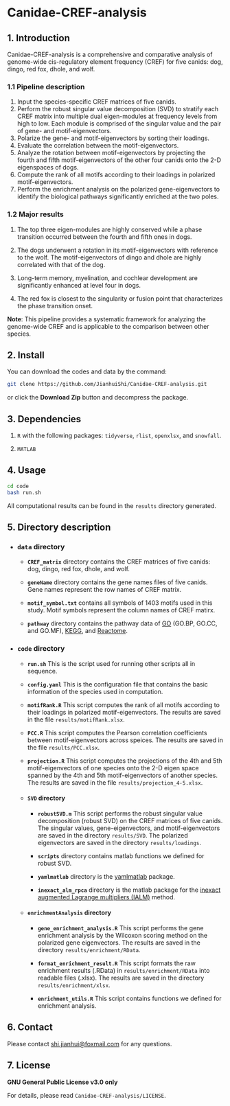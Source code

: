 # Canidae-CREF-analysis

## 1. Introduction

Canidae-CREF-analysis is a comprehensive and comparative analysis of genome-wide cis-regulatory element frequency (CREF) for five canids: dog, dingo, red fox, dhole, and wolf.

### 1.1 Pipeline description

1. Input the species-specific CREF matrices of five canids.
2. Perform the robust singular value decomposition (SVD) to stratify each CREF matrix into multiple dual eigen-modules at frequency levels from high to low. Each module is comprised of the singular value and the pair of gene- and motif-eigenvectors.
3. Polarize the gene- and motif-eigenvectors by sorting their loadings.
4. Evaluate the correlation between the motif-eigenvectors.
5. Analyze the rotation between motif-eigenvectors by projecting the fourth and fifth motif-eigenvectors of the other four canids onto the 2-D eigenspaces of dogs.
6. Compute the rank of all motifs according to their loadings in polarized motif-eigenvectors.
7. Perform the enrichment analysis on the polarized gene-eigenvectors to identify the biological pathways significantly enriched at the two poles.

### 1.2 Major results

1. The top three eigen-modules are highly conserved while a phase transition occurred between the fourth and fifth ones in dogs.

2. The dogs underwent a rotation in its motif-eigenvectors with reference to the wolf. The motif-eigenvectors of dingo and dhole are highly correlated with that of the dog.

3. Long-term memory, myelination, and cochlear development are significantly enhanced at level four in dogs.

4. The red fox is closest to the singularity or fusion point that characterizes the phase transition onset.

**Note**: This pipeline provides a systematic framework for analyzing the genome-wide CREF and is applicable to the comparison between other species.

## 2. Install

You can download the codes and data by the command:
```bash
git clone https://github.com/JianhuiShi/Canidae-CREF-analysis.git
```
or click the **Download Zip** button and decompress the package.

## 3. Dependencies

1. `R` with the following packages: `tidyverse`, `rlist`, `openxlsx`, and `snowfall`.

2. `MATLAB`

## 4. Usage

```bash
cd code
bash run.sh
```
All computational results can be found in the `results` directory generated.

## 5. Directory description

- ### `data` directory

  * **`CREF_matrix`** directory
  contains the CREF matrices of five canids: dog, dingo, red fox, dhole, and wolf.

  * **`geneName`** directory
  contains the gene names files of five canids. Gene names represent the row names of CREF matrix.

  * **`motif_symbol.txt`**
  contains all symbols of 1403 motifs used in this study. Motif symbols represent the column names of CREF matirx.

  * **`pathway`** directory
  contains the pathway data of [GO](https://geneontology.org/) (GO.BP, GO.CC, and GO.MF), [KEGG](https://www.kegg.jp/), and [Reactome](https://reactome.org/).

- ### `code` directory

  * **`run.sh`**
  This is the script used for running other scripts all in sequence.

  * **`config.yaml`**
  This is the configuration file that contains the basic information of the species used in computation.

  * **`motifRank.R`**
  This script computes the rank of all motifs according to their loadings in polarized motif-eigenvectors. The results are saved in the file `results/motifRank.xlsx`.

  * **`PCC.R`**
  This script computes the Pearson correlation coefficients between motif-eigenvectors across speices. The results are saved in the file `results/PCC.xlsx`.

  * **`projection.R`**
  This script computes the projections of the 4th and 5th motif-eigenvectors of one species onto
the 2-D eigen space spanned by the 4th and 5th motif-eigenvectors of another species. The results are saved in the file `results/projection_4-5.xlsx`.

  * #### `SVD` directory

    * **`robustSVD.m`**
    This script performs the robust singular value decomposition (robust SVD) on the CREF matrices of five canids. The singular values, gene-eigenvectors, and motif-eigenvectors are saved in the directory `results/SVD`. The polarized eigenvectors are saved in the directory `results/loadings`.

    * **`scripts`** directory
    contains matlab functions we defined for robust SVD.

    * **`yamlmatlab`** directory
    is the [yamlmatlab](https://github.com/ewiger/yamlmatlab) package.

    * **`inexact_alm_rpca`** directory
    is the matlab package for the [inexact augmented Lagrange multipliers (IALM)](https://arxiv.org/abs/1009.5055) method.

  * #### `enrichmentAnalysis` directory

    * **`gene_enrichment_analysis.R`**
    This script performs the gene enrichment analysis by the Wilcoxon scoring method on the polarized gene eigenvectors. The results are saved in the directory `results/enrichment/RData`.

    * **`format_enrichment_result.R`**
    This script formats the raw enrichment results (.RData) in `results/enrichment/RData` into readable files (.xlsx). The results are saved in the directory `results/enrichment/xlsx`.

    * **`enrichment_utils.R`**
    This script contains functions we defined for enrichment analysis.

## 6. Contact

Please contact shi.jianhui@foxmail.com for any questions.

## 7. License

**GNU General Public License v3.0 only**

For details, please read `Canidae-CREF-analysis/LICENSE`.
